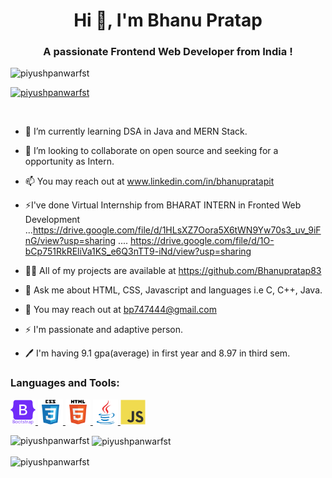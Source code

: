 <h1 align="center">Hi 👋, I'm Bhanu Pratap</h1>
<h3 align="center">A passionate Frontend Web Developer from India !</h3>

<p align="left"> <img src="https://komarev.com/ghpvc/?username=piyushpanwarfst&label=Profile%20views&color=0e75b6&style=flat" alt="piyushpanwarfst" /> </p>

<p align="left"> <a href="https://github.com/ryo-ma/github-profile-trophy"><img src="https://github-profile-trophy.vercel.app/?username=piyushpanwarfst" alt="piyushpanwarfst" /></a> </p>

<p align="left"> <a href="https://twitter.com/" target="blank"><img src="https://img.shields.io/twitter/follow/?logo=twitter&style=for-the-badge" alt="" /></a> </p>

- 🔭 I’m currently learning DSA in Java and MERN Stack.

- 👯 I’m looking to collaborate on open source and seeking for a opportunity as Intern.

- 📫 You may reach out at www.linkedin.com/in/bhanupratapit

- ⚡I've done Virtual Internship from BHARAT INTERN in Fronted Web Development ...https://drive.google.com/file/d/1HLsXZ7Oora5X6tWN9Yw70s3_uv_9iFnG/view?usp=sharing  .... https://drive.google.com/file/d/1O-bCp751RkREliVa1KS_e6Q3nTT9-iNd/view?usp=sharing

- 👨‍💻 All of my projects are available at https://github.com/Bhanupratap83

- 💬 Ask me about HTML, CSS, Javascript and languages i.e C, C++, Java.

- 📩 You may reach out at bp747444@gmail.com

- ⚡ I'm passionate and adaptive person.

- 🖊️ I'm having 9.1 gpa(average) in first year and 8.97 in third sem.



<h3 align="left">Languages and Tools:</h3>
<p align="left"> <a href="https://getbootstrap.com" target="_blank" rel="noreferrer"> <img src="https://raw.githubusercontent.com/devicons/devicon/master/icons/bootstrap/bootstrap-plain-wordmark.svg" alt="bootstrap" width="40" height="40"/> </a> <a href="https://www.w3schools.com/css/" target="_blank" rel="noreferrer"> <img src="https://raw.githubusercontent.com/devicons/devicon/master/icons/css3/css3-original-wordmark.svg" alt="css3" width="40" height="40"/> </a> <a href="https://www.w3.org/html/" target="_blank" rel="noreferrer"> <img src="https://raw.githubusercontent.com/devicons/devicon/master/icons/html5/html5-original-wordmark.svg" alt="html5" width="40" height="40"/> </a> <a href="https://www.java.com" target="_blank" rel="noreferrer"> <img src="https://raw.githubusercontent.com/devicons/devicon/master/icons/java/java-original.svg" alt="java" width="40" height="40"/> </a> <a href="https://developer.mozilla.org/en-US/docs/Web/JavaScript" target="_blank" rel="noreferrer"> <img src="https://raw.githubusercontent.com/devicons/devicon/master/icons/javascript/javascript-original.svg" alt="javascript" width="40" height="40"/> </a> </p>

<p><img align="left" src="https://github-readme-stats.vercel.app/api/top-langs?username=piyushpanwarfst&show_icons=true&locale=en&layout=compact" alt="piyushpanwarfst" /></p>

<p>&nbsp;<img align="center" src="https://github-readme-stats.vercel.app/api?username=piyushpanwarfst&show_icons=true&locale=en" alt="piyushpanwarfst" /></p>

<p><img align="center" src="https://github-readme-streak-stats.herokuapp.com/?user=piyushpanwarfst&" alt="piyushpanwarfst" /></p>
